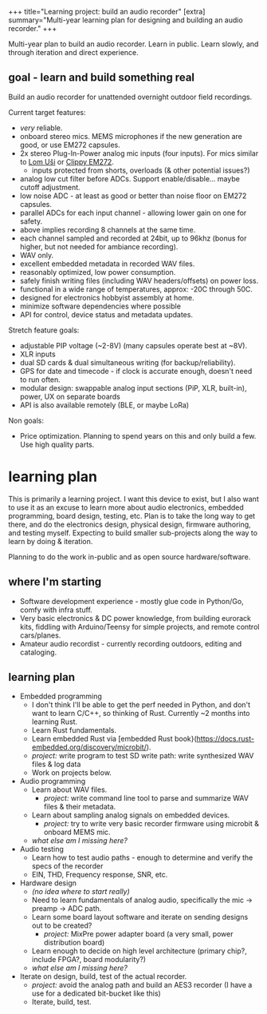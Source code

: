 +++
title="Learning project: build an audio recorder"
[extra] 
summary="Multi-year learning plan for designing and building an audio recorder."
+++

Multi-year plan to build an audio recorder. Learn in public. Learn slowly, and through iteration and direct experience.

## goal - learn and build something real

Build an audio recorder for unattended overnight outdoor field recordings.

Current target features: 

- *very* reliable.
- onboard stereo mics. MEMS microphones if the new generation are good, or use EM272 capsules.
- 2x stereo Plug-In-Power analog mic inputs (four inputs). For mics similar to [Lom Uši](https://store.lom.audio/products/usi) or [Clippy EM272](https://micbooster.com/clippy-and-pluggy-microphones/98-clippy-stereo-em272-microphone.html#/84-plug_type-right_angle).
    - inputs protected from shorts, overloads (& other potential issues?)
- analog low cut filter before ADCs. Support enable/disable... maybe cutoff adjustment.
- low noise ADC - at least as good or better than noise floor on EM272 capsules.
- parallel ADCs for each input channel - allowing lower gain on one for safety.
- above implies recording 8 channels at the same time.
- each channel sampled and recorded at 24bit, up to 96khz (bonus for higher, but not needed for ambiance recording).
- WAV only.
- excellent embedded metadata in recorded WAV files.
- reasonably optimized, low power consumption.
- safely finish writing files (including WAV headers/offsets) on power loss. 
- functional in a wide range of temperatures, approx: -20C through 50C.
- designed for electronics hobbyist assembly at home. 
- minimize software dependencies where possible
- API for control, device status and metadata updates.

Stretch feature goals:

- adjustable PIP voltage (~2-8V) (many capsules operate best at ~8V).
- XLR inputs
- dual SD cards & dual simultaneous writing (for backup/reliability).
- GPS for date and timecode - if clock is accurate enough, doesn't need to run often.
- modular design: swappable analog input sections (PiP, XLR, built-in), power, UX on separate boards
- API is also available remotely (BLE, or maybe LoRa)

Non goals: 

- Price optimization. Planning to spend years on this and only build a few. Use high quality parts.


# learning plan

This is primarily a learning project. I want this device to exist, but I also want to use it as an excuse to learn more about audio electronics, embedded programming, board design, testing, etc. Plan is to take the long way to get there, and do the electronics design, physical design, firmware authoring, and testing myself. Expecting to build smaller sub-projects along the way to learn by doing & iteration.

Planning to do the work in-public and as open source hardware/software.

## where I'm starting

- Software development experience - mostly glue code in Python/Go, comfy with infra stuff.
- Very basic electronics & DC power knowledge, from building eurorack kits, fiddling with Arduino/Teensy for simple projects, and remote control cars/planes.
- Amateur audio recordist - currently recording outdoors, editing and cataloging.

## learning plan

- Embedded programming
    - I don't think I'll be able to get the perf needed in Python, and don't want to learn C/C++, so thinking of Rust. Currently ~2 months into learning Rust.
    - Learn Rust fundamentals.
    - Learn embedded Rust via [embedded Rust book}(https://docs.rust-embedded.org/discovery/microbit/).
    - _project:_ write program to test SD write path: write synthesized WAV files & log data
    - Work on projects below.
- Audio programming
    - Learn about WAV files.
        - _project:_ write command line tool to parse and summarize WAV files & their metadata.
    - Learn about sampling analog signals on embedded devices.
        - _project:_ try to write very basic recorder firmware using microbit & onboard MEMS mic.
    - _what else am I missing here?_
- Audio testing
    - Learn how to test audio paths - enough to determine and verify the specs of the recorder
    - EIN, THD, Frequency response, SNR, etc.
- Hardware design
    - _(no idea where to start really)_
    - Need to learn fundamentals of analog audio, specifically the mic -> preamp -> ADC path.
    - Learn some board layout software and iterate on sending designs out to be created? 
        - _project:_ MixPre power adapter board (a very small, power distribution board)
    - Learn enough to decide on high level architecture (primary chip?, include FPGA?, board modularity?)
    - _what else am I missing here?_
- Iterate on design, build, test of the actual recorder.
    - _project:_ avoid the analog path and build an AES3 recorder (I have a use for a dedicated bit-bucket like this)
    - Iterate, build, test.



